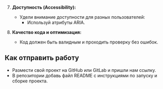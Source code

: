 7. **Доступность (Accessibility):**

   - Удели внимание доступности для разных пользователей:
     - Используй атрибуты ARIA.

8. **Качество кода и оптимизация:**

   - Код должен быть валидным и проходить проверку без ошибок.

## Как отправить работу

- Размести свой проект на GitHub или GitLab и пришли нам ссылку.
- В репозитории добавь файл README с инструкциями по запуску и сборке проекта.
